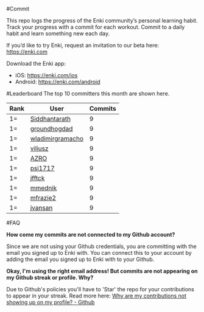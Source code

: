 #Commit

This repo logs the progress of the Enki community’s personal learning habit. Track your progress with a commit for each workout. Commit to a daily habit and learn something new each day.

If you’d like to try Enki, request an invitation to our beta here: https://enki.com

Download the Enki app: 
 - iOS: https://enki.com/ios
 - Android: https://enki.com/android

#Leaderboard
The top 10 committers this month are shown here.

| Rank | User | Commits |
|------|------|---------|
|1=|[Siddhantarath](https://github.com/Siddhantarath)|9|
|1=|[groundhogdad](https://github.com/groundhogdad)|9|
|1=|[wladimirgramacho](https://github.com/wladimirgramacho)|9|
|1=|[viliusz](https://github.com/viliusz)|9|
|1=|[AZRO](https://github.com/AZRO)|9|
|1=|[psi1717](https://github.com/psi1717)|9|
|1=|[jfftck](https://github.com/jfftck)|9|
|1=|[mmednik](https://github.com/mmednik)|9|
|1=|[mfrazie2](https://github.com/mfrazie2)|9|
|1=|[jvansan](https://github.com/jvansan)|9|

#FAQ

**How come my commits are not connected to my Github account?**

Since we are not using your Github credentials, you are committing with the email you signed up to Enki with. You can connect this to your account by adding the email you signed up to Enki with to your Github.

**Okay, I'm using the right email address! But commits are not appearing on my Github streak or profile. Why?**

Due to Github's policies you'll have to 'Star' the repo for your contributions to appear in your streak. Read more here: [Why are my contributions not showing up on my profile? - Github](https://help.github.com/articles/why-are-my-contributions-not-showing-up-on-my-profile/)
